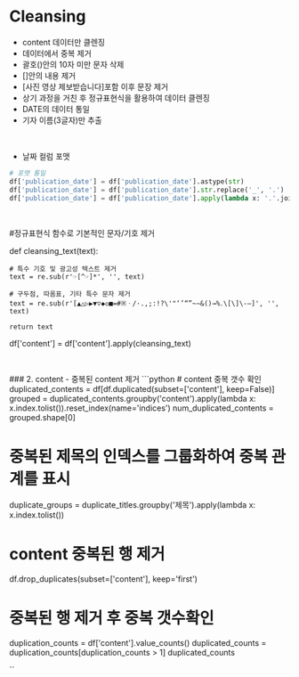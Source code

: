 # Cleansing
- content 데이터만 클렌징
- 데이터에서 중복 제거
- 괄호()안의 10자 미만 문자 삭제
- []안의 내용 제거
- [사진 영상 제보받습니다]포함 이후 문장 제거
- 상기 과정을 거친 후 정규표현식을 활용하여 데이터 클렌징
- DATE의 데이터 통일
- 기자 이름(3글자)만 추출

<br/>

- 날짜 컬럼 포맷 
```python
# 포맷 통일
df['publication_date'] = df['publication_date'].astype(str)
df['publication_date'] = df['publication_date'].str.replace('_', '.')
df['publication_date'] = df['publication_date'].apply(lambda x: '.'.join(x.split('.')[:3]) if len(x.split('.')) > 2 else x)
```
<br/>

#정규표현식 함수로 기본적인 문자/기호 제거

def cleansing_text(text):
    
    # 특수 기호 및 광고성 텍스트 제거
    text = re.sub(r'☞[^☞]*', '', text)
    
    # 구두점, 따옴표, 기타 특수 문자 제거
    text = re.sub(r'[▲△▷▶▼▽◆◇■=#※ㆍ/·.,;:!?\'"‘’“”~∼&()→%․\[\]\-–]', '', text)
    
    return text
    
df['content'] = df['content'].apply(cleansing_text)
```python

```
<br/>
### 2. content
- 중복된 content 제거
```python
# content 중복 갯수 확인
duplicated_contents = df[df.duplicated(subset=['content'], keep=False)]
grouped = duplicated_contents.groupby('content').apply(lambda x: x.index.tolist()).reset_index(name='indices')
num_duplicated_contents = grouped.shape[0]

# 중복된 제목의 인덱스를 그룹화하여 중복 관계를 표시
duplicate_groups = duplicate_titles.groupby('제목').apply(lambda x: x.index.tolist())

# content 중복된 행 제거
df.drop_duplicates(subset=['content'], keep='first')

# 중복된 행 제거 후 중복 갯수확인
duplication_counts = df['content'].value_counts()
duplicated_counts = duplication_counts[duplication_counts > 1]
duplicated_counts

``
<br/>

